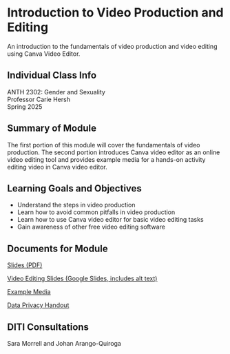 <h1>Introduction to Video Production and Editing</h1>

An introduction to the fundamentals of video production and video editing using Canva Video Editor.

<h2>Individual Class Info</h2>

ANTH 2302: Gender and Sexuality
<br>
Professor Carie Hersh
<br>
Spring 2025

<h2>Summary of Module</h2>

The first portion of this module will cover the fundamentals of video production. The second portion introduces Canva video editor as an online video editing tool and provides example media for a hands-on activity editing video in Canva video editor. 

<h2>Learning Goals and Objectives</h2>

* Understand the steps in video production
* Learn how to avoid common pitfalls in video production
* Learn how to use Canva video editor for basic video editing tasks 
* Gain awareness of other free video editing software

<h2>Documents for Module</h2>

[Slides (PDF)](https://github.com/NULabNortheastern/digitalassignmentshowcase/blob/main/video-production/sp25-hersh-anth2302-video-editing/SP25-Hersh-ANTH2302-Video-Editing-Slides.pdf)

[Video Editing Slides (Google Slides, includes alt text)](https://docs.google.com/presentation/d/1hfSInbnakBKRERq1kHOYdaNb0OvqDRxismbROuMWO1U/edit?usp=sharing)

[Example Media](https://github.com/NULabNortheastern/digitalassignmentshowcase/tree/main/video-production/sp25-hersh-anth2302-video-editing/Example-Media)

[Data Privacy Handout](https://docs.google.com/document/d/1jeJUWeRzk4P9e7kNMehdyXmBn8Fdssj-AtKBV0xITN8/edit?usp=sharing)

<h2>DITI Consultations</h2>

Sara Morrell and Johan Arango-Quiroga

